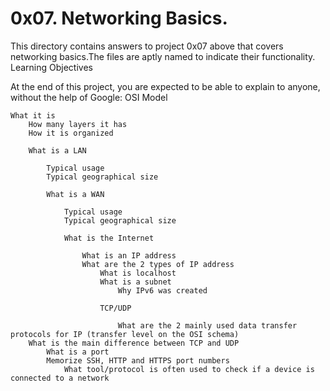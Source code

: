# 0x07. Networking Basics.
This directory contains answers to project 0x07 above that covers networking basics.The files are aptly named to indicate their functionality.
Learning Objectives

At the end of this project, you are expected to be able to explain to anyone, without the help of Google:
OSI Model

    What it is
        How many layers it has
	    How it is organized

	    What is a LAN

	        Typical usage
		    Typical geographical size

		    What is a WAN

		        Typical usage
			    Typical geographical size

			    What is the Internet

			        What is an IP address
				    What are the 2 types of IP address
				        What is localhost
					    What is a subnet
					        Why IPv6 was created

						TCP/UDP

						    What are the 2 mainly used data transfer protocols for IP (transfer level on the OSI schema)
	    What is the main difference between TCP and UDP
	        What is a port
		    Memorize SSH, HTTP and HTTPS port numbers
		        What tool/protocol is often used to check if a device is connected to a network

